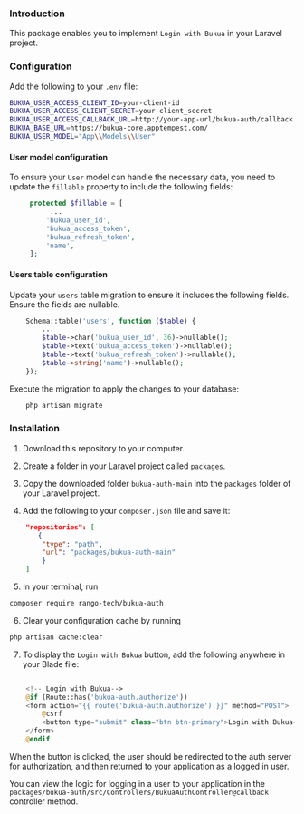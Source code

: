 ### Introduction

This package enables you to implement `Login with Bukua` in your Laravel project.

### Configuration

Add the following to your `.env` file:

```bash
BUKUA_USER_ACCESS_CLIENT_ID=your-client-id
BUKUA_USER_ACCESS_CLIENT_SECRET=your-client_secret
BUKUA_USER_ACCESS_CALLBACK_URL=http://your-app-url/bukua-auth/callback
BUKUA_BASE_URL=https://bukua-core.apptempest.com/
BUKUA_USER_MODEL="App\\Models\\User"
```

#### User model configuration

To ensure your `User` model can handle the necessary data, you need to update the `fillable` property to include the following fields:

```php
     protected $fillable = [
          ...
         'bukua_user_id',
         'bukua_access_token',
         'bukua_refresh_token',
         'name',
     ];
```

#### Users table configuration

Update your `users` table migration to ensure it includes the following fields. Ensure the fields are nullable.

 ```php
     Schema::table('users', function ($table) {
         ...
         $table->char('bukua_user_id', 36)->nullable();
         $table->text('bukua_access_token')->nullable();
         $table->text('bukua_refresh_token')->nullable();
         $table->string('name')->nullable();
     });
```

Execute the migration to apply the changes to your database:

```bash
    php artisan migrate
```

### Installation

1. Download this repository to your computer.

2. Create a folder in your Laravel project called `packages`.

3. Copy the downloaded folder `bukua-auth-main` into the `packages` folder of your Laravel project.

4. Add the following to your `composer.json` file and save it:

```json
    "repositories": [
       {
        "type": "path",
        "url": "packages/bukua-auth-main"
        }
    ]
```

5. In your terminal, run 

```bash
composer require rango-tech/bukua-auth
```

6. Clear your configuration cache by running

```bash
php artisan cache:clear
```

7. To display the `Login with Bukua` button, add the following anywhere in your Blade file:

```php

    <!-- Login with Bukua-->
    @if (Route::has('bukua-auth.authorize'))
    <form action="{{ route('bukua-auth.authorize') }}" method="POST">
        @csrf
        <button type="submit" class="btn btn-primary">Login with Bukua</button>
    </form>
    @endif
```

When the button is clicked, the user should be redirected to the auth server for authorization, and then returned to your application as a logged in user.

You can view the logic for logging in a user to your application in the `packages/bukua-auth/src/Controllers/BukuaAuthController@callback` controller method.